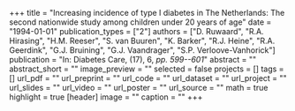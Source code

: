 +++
title = "Increasing incidence of type I diabetes in The Netherlands: The second nationwide study among children under 20 years of age"
date = "1994-01-01"
publication_types = ["2"]
authors = ["D. Ruwaard", "R.A. Hirasing", "H.M. Reeser", "S. van Buuren", "K. Barker", "R.J. Heine", "R.A. Geerdink", "G.J. Bruining", "G.J. Vaandrager", "S.P. Verloove-Vanhorick"]
publication = "In: Diabetes Care, (17), 6, _pp. 599--601_"
abstract = ""
abstract_short = ""
image_preview = ""
selected = false
projects = []
tags = []
url_pdf = ""
url_preprint = ""
url_code = ""
url_dataset = ""
url_project = ""
url_slides = ""
url_video = ""
url_poster = ""
url_source = ""
math = true
highlight = true
[header]
image = ""
caption = ""
+++
